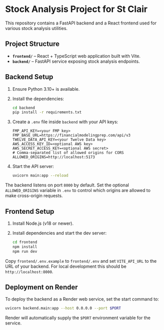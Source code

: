 # Stock Analysis Project for St Clair

This repository contains a FastAPI backend and a React frontend used for various stock analysis utilities.

## Project Structure

- **`frontend/`** – React + TypeScript web application built with Vite.
- **`backend/`** – FastAPI service exposing stock analysis endpoints.

## Backend Setup

1. Ensure Python 3.10+ is available.
2. Install the dependencies:

   ```bash
   cd backend
   pip install -r requirements.txt
   ```

3. Create a `.env` file inside `backend` with your API keys:

   ```
   FMP_API_KEY=<your FMP key>
   FMP_BASE_URL=https://financialmodelingprep.com/api/v3
   TWELVE_DATA_API_KEY=<your Twelve Data key>
   AWS_ACCESS_KEY_ID=<optional AWS key>
   AWS_SECRET_ACCESS_KEY=<optional AWS secret>
   # Comma-separated list of allowed origins for CORS
   ALLOWED_ORIGINS=http://localhost:5173
   ```

4. Start the API server:

   ```bash
   uvicorn main:app --reload
   ```

The backend listens on port `8000` by default.
Set the optional `ALLOWED_ORIGINS` variable in `.env` to control which
origins are allowed to make cross-origin requests.

## Frontend Setup

1. Install Node.js (v18 or newer).
2. Install dependencies and start the dev server:

   ```bash
   cd frontend
   npm install
   npm run dev
   ```

Copy `frontend/.env.example` to `frontend/.env` and set `VITE_API_URL` to the URL of your backend. For local development this should be `http://localhost:8000`.

## Deployment on Render

To deploy the backend as a Render web service, set the start command to:

```bash
uvicorn backend.main:app --host 0.0.0.0 --port $PORT
```

Render will automatically supply the `$PORT` environment variable for the service.
